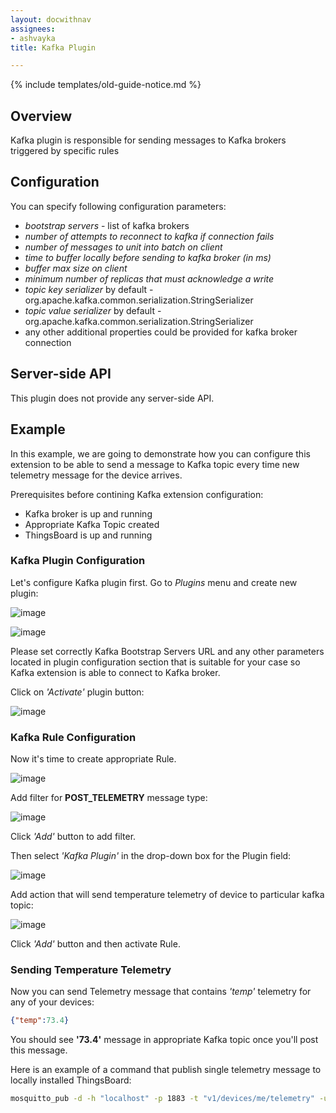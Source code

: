 ```yaml
---
layout: docwithnav
assignees:
- ashvayka
title: Kafka Plugin

---
```


{% include templates/old-guide-notice.md %}

## Overview

Kafka plugin is responsible for sending messages to Kafka brokers triggered by specific rules

## Configuration

You can specify following configuration parameters:

 - *bootstrap servers* - list of kafka brokers
 - *number of attempts to reconnect to kafka if connection fails*
 - *number of messages to unit into batch on client*
 - *time to buffer locally before sending to kafka broker (in ms)*
 - *buffer max size on client*
 - *minimum number of replicas that must acknowledge a write*
 - *topic key serializer* by default - org.apache.kafka.common.serialization.StringSerializer
 - *topic value serializer* by default - org.apache.kafka.common.serialization.StringSerializer
 - any other additional properties could be provided for kafka broker connection

## Server-side API

This plugin does not provide any server-side API.

## Example

In this example, we are going to demonstrate how you can configure this extension to be able to send a message to Kafka topic every time new telemetry message for the device arrives.

Prerequisites before contining Kafka extension configuration:

 - Kafka broker is up and running
 - Appropriate Kafka Topic created
 - ThingsBoard is up and running

### Kafka Plugin Configuration

Let's configure Kafka plugin first. Go to *Plugins* menu and create new plugin:

![image](/images/reference/plugins/kafka/kafka-plugin-config-1.png)

![image](/images/reference/plugins/kafka/kafka-plugin-config-2.png)

Please set correctly Kafka Bootstrap Servers URL and any other parameters located in plugin configuration section that is suitable for your case so Kafka extension is able to connect to Kafka broker.

Click on *'Activate'* plugin button:

![image](/images/reference/plugins/kafka/kafka-activate-plugin.png)

### Kafka Rule Configuration

Now it's time to create appropriate Rule.

![image](/images/reference/plugins/kafka/kafka-rule-config.png)

Add filter for **POST_TELEMETRY** message type:

![image](/images/reference/plugins/post-telemetry-filter.png)

Click *'Add'* button to add filter.

Then select *'Kafka Plugin'* in the drop-down box for the Plugin field:

![image](/images/reference/plugins/kafka/kafka-plugin-selection.png)

Add action that will send temperature telemetry of device to particular kafka topic:

![image](/images/reference/plugins/kafka/send-temp-telemetry.png)

Click *'Add'* button and then activate Rule.

### Sending Temperature Telemetry

Now you can send Telemetry message that contains *'temp'* telemetry for any of your devices:

```json
{"temp":73.4}
```

You should see **'73.4'** message in appropriate Kafka topic once you'll post this message.

Here is an example of a command that publish single telemetry message to locally installed ThingsBoard:

```bash
mosquitto_pub -d -h "localhost" -p 1883 -t "v1/devices/me/telemetry" -u "$ACCESS_TOKEN" -m '{"temp":73.4}'
```
